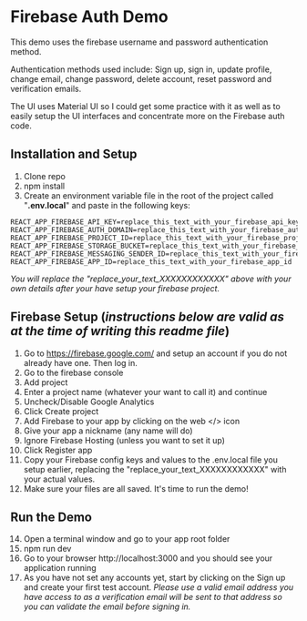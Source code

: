 # Firebase Auth Demo
This demo uses the firebase username and password authentication method.  

Authentication methods used include: Sign up, sign in, update profile, change email, change password, delete account, reset password and verification emails.

The UI uses Material UI so I could get some practice with it as well as to easily setup the UI interfaces and concentrate more on the Firebase auth code.

## Installation and Setup
1. Clone repo
2. npm install
3. Create an environment variable file in the root of the project called "**.env.local**" and paste in the following keys:
  ```
REACT_APP_FIREBASE_API_KEY=replace_this_text_with_your_firebase_api_key
REACT_APP_FIREBASE_AUTH_DOMAIN=replace_this_text_with_your_firebase_auth_domain
REACT_APP_FIREBASE_PROJECT_ID=replace_this_text_with_your_firebase_project_id
REACT_APP_FIREBASE_STORAGE_BUCKET=replace_this_text_with_your_firebase_storage_bucket
REACT_APP_FIREBASE_MESSAGING_SENDER_ID=replace_this_text_with_your_firebase_messaging_Sender_id
REACT_APP_FIREBASE_APP_ID=replace_this_text_with_your_firebase_app_id
```
*You will replace the "replace_your_text_XXXXXXXXXXXX" above with your own details after your have setup your firebase project.*

## Firebase Setup (*instructions below are valid as at the time of writing this readme file*)
1. Go to https://firebase.google.com/ and setup an account if you do not already have one.  Then log in.
2. Go to the firebase console 
3. Add project
4. Enter a project name (whatever your want to call it) and continue
5. Uncheck/Disable Google Analytics
6. Click Create project
7. Add Firebase to your app by clicking on the web </> icon
8. Give your app a nickname (any name will do)
9. Ignore Firebase Hosting (unless you want to set it up)
10. Click Register app
11. Copy your Firebase config keys and values to the .env.local file you setup earlier, replacing the "replace_your_text_XXXXXXXXXXXX" with your actual values.
12. Make sure your files are all saved.  It's time to run the demo!

## Run the Demo
14. Open a terminal window and go to your app root folder
15. npm run dev
16. Go to your browser http://localhost:3000 and you should see your application running
17. As you have not set any accounts yet, start by clicking on the Sign up and create your first test account.  *Please use a valid email address you have access to as a verification email will be sent to that address so you can validate the email before signing in.*
